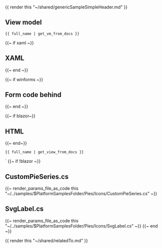 {{ render this "~/shared/genericSampleSimpleHeader.md" }}

## View model

```
{{ full_name | get_vm_from_docs }}
```

{{~ if xaml ~}}
## XAML
{{~ end ~}}

{{~ if winforms ~}}
## Form code behind
{{~ end ~}}

{{~ if blazor~}}
## HTML
{{~ end~}}

```
{{ full_name | get_view_from_docs }}
```
`
{{~ if !blazor ~}}
## CustomPieSeries.cs
{{~ render_params_file_as_code this "~/../samples/$PlatformSamplesFolder/Pies/Icons/CustomPieSeries.cs" ~}}

## SvgLabel.cs
{{~ render_params_file_as_code this "~/../samples/$PlatformSamplesFolder/Pies/Icons/SvgLabel.cs" ~}}
{{~ end ~}}

{{ render this "~/shared/relatedTo.md" }}